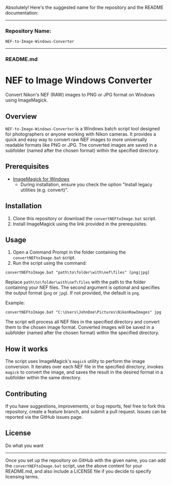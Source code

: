 Absolutely! Here's the suggested name for the repository and the README documentation:

---

### Repository Name:
`NEF-to-Image-Windows-Converter`

---

### README.md

# NEF to Image Windows Converter

Convert Nikon's NEF (RAW) images to PNG or JPG format on Windows using ImageMagick.

## Overview

`NEF-to-Image-Windows-Converter` is a Windows batch script tool designed for photographers or anyone working with Nikon cameras. It provides a quick and easy way to convert raw NEF images to more universally readable formats like PNG or JPG. The converted images are saved in a subfolder (named after the chosen format) within the specified directory.

## Prerequisites

- [ImageMagick for Windows](https://imagemagick.org/script/download.php)
  - During installation, ensure you check the option "Install legacy utilities (e.g. convert)".

## Installation

1. Clone this repository or download the `convertNEFtoImage.bat` script.
2. Install ImageMagick using the link provided in the prerequisites.

## Usage

1. Open a Command Prompt in the folder containing the `convertNEFtoImage.bat` script.
2. Run the script using the command:

```
convertNEFtoImage.bat "path\to\folder\with\nef\files" [png|jpg]
```

Replace `path\to\folder\with\nef\files` with the path to the folder containing your NEF files. The second argument is optional and specifies the output format (`png` or `jpg`). If not provided, the default is `png`.

Example:

```
convertNEFtoImage.bat "C:\Users\JohnDoe\Pictures\NikonRawImages" jpg
```

The script will process all NEF files in the specified directory and convert them to the chosen image format. Converted images will be saved in a subfolder (named after the chosen format) within the specified directory.

## How it works

The script uses ImageMagick's `magick` utility to perform the image conversion. It iterates over each NEF file in the specified directory, invokes `magick` to convert the image, and saves the result in the desired format in a subfolder within the same directory.

## Contributing

If you have suggestions, improvements, or bug reports, feel free to fork this repository, create a feature branch, and submit a pull request. Issues can be reported via the GitHub issues page.

## License

Do what you want

---

Once you set up the repository on GitHub with the given name, you can add the `convertNEFtoImage.bat` script, use the above content for your README.md, and also include a LICENSE file if you decide to specify licensing terms.
